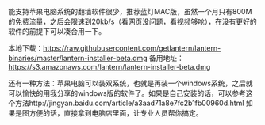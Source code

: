 能支持苹果电脑系统的翻墙软件很少，推荐蓝灯MAC版，虽然一个月只有800M的免费流量，之后会限速到20kb/s（看网页没问题，看视频够呛），在没有更好的软件的前提下可以凑合用一下。

本地下载：https://raw.githubusercontent.com/getlantern/lantern-binaries/master/lantern-installer-beta.dmg
备用地址：https://s3.amazonaws.com/lantern/lantern-installer-beta.dmg

还有一种方法：苹果电脑可以装双系统，也就是再装一个windows系统，之后就可以愉快的用我分享的windows版的软件了。如果是自己安装的话，可以参考这个方法http://jingyan.baidu.com/article/a3aad71a8e7fc2b1fb00960d.html  如果是图方便的话，直接拿到电脑店里面，让专业人员帮你搞定。